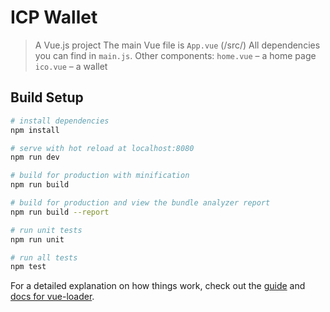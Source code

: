 # ICP Wallet
> A Vue.js project
The main Vue file is `App.vue` (/src/)
All dependencies you can find in `main.js`.
Other components: 
 `home.vue` – a home page
 `ico.vue` – a wallet
## Build Setup

``` bash
# install dependencies
npm install

# serve with hot reload at localhost:8080
npm run dev

# build for production with minification
npm run build

# build for production and view the bundle analyzer report
npm run build --report

# run unit tests
npm run unit

# run all tests
npm test
```

For a detailed explanation on how things work, check out the [guide](http://vuejs-templates.github.io/webpack/) and [docs for vue-loader](http://vuejs.github.io/vue-loader).
